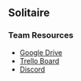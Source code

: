 <!-- ABOUT THE PROJECT -->
## Solitaire

### Team Resources

* [Google Drive](https://drive.google.com/drive/folders/1ArDYT3v12lpqvc-zBx-yUpk1Vk0BT8Ar?usp=sharing)
* [Trello Board](https://trello.com/b/7aPLruv4/project-backlog-bug-tracker)
* [Discord](https://discord.gg/FjkRVMjq)

